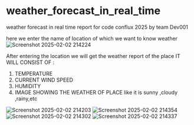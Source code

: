 # weather_forecast_in_real_time
weather forecast in real time report for code conflux 2025 by team Dev001 

here we enter the name of location of which we want to know weather
![Screenshot 2025-02-02 214224](https://github.com/user-attachments/assets/b215f31d-5d6f-4234-a9cc-20f6573ad606)

After entering the location we will get the weather report of the place
IT WILL CONSIST OF :
1. TEMPERATURE
2. CURRENT WIND SPEED
3. HUMIDITY
4. IMAGE SHOWING THE WEATHER OF PLACE like it is sunny ,cloudy ,rainy,etc
   
![Screenshot 2025-02-02 214203](https://github.com/user-attachments/assets/ae72fb29-b994-4d16-936a-a2637a6bc971)
![Screenshot 2025-02-02 214354](https://github.com/user-attachments/assets/8e590229-30da-46ad-8227-e4d8e340225e)
![Screenshot 2025-02-02 214302](https://github.com/user-attachments/assets/28a3c09e-bc75-4bff-b718-59817ff4bf9d)
![Screenshot 2025-02-02 214337](https://github.com/user-attachments/assets/39ec5bc8-ae29-482f-9bb0-e1e7b1b1d220)
